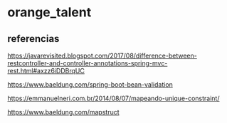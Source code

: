 # orange_talent



## referencias

https://javarevisited.blogspot.com/2017/08/difference-between-restcontroller-and-controller-annotations-spring-mvc-rest.html#axzz6iDDBrqUC

https://www.baeldung.com/spring-boot-bean-validation

https://emmanuelneri.com.br/2014/08/07/mapeando-unique-constraint/

https://www.baeldung.com/mapstruct
